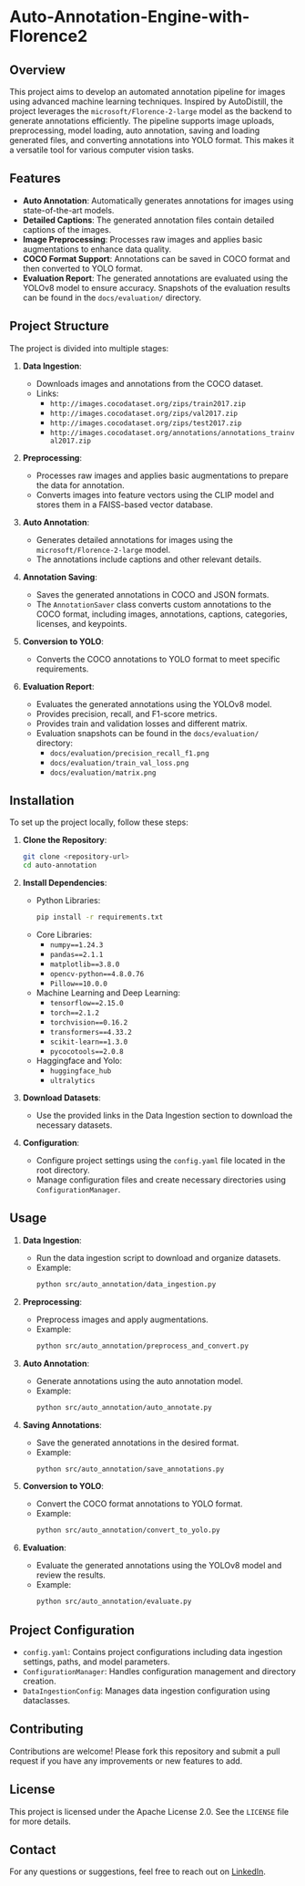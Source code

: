 # Auto-Annotation-Engine-with-Florence2

## Overview

This project aims to develop an automated annotation pipeline for images using advanced machine learning techniques. Inspired by AutoDistill, the project leverages the `microsoft/Florence-2-large` model as the backend to generate annotations efficiently. The pipeline supports image uploads, preprocessing, model loading, auto annotation, saving and loading generated files, and converting annotations into YOLO format. This makes it a versatile tool for various computer vision tasks.

## Features

- **Auto Annotation**: Automatically generates annotations for images using state-of-the-art models.
- **Detailed Captions**: The generated annotation files contain detailed captions of the images.
- **Image Preprocessing**: Processes raw images and applies basic augmentations to enhance data quality.
- **COCO Format Support**: Annotations can be saved in COCO format and then converted to YOLO format.
- **Evaluation Report**: The generated annotations are evaluated using the YOLOv8 model to ensure accuracy. Snapshots of the evaluation results can be found in the `docs/evaluation/` directory.

## Project Structure

The project is divided into multiple stages:

1. **Data Ingestion**:
   - Downloads images and annotations from the COCO dataset.
   - Links:
     - `http://images.cocodataset.org/zips/train2017.zip`
     - `http://images.cocodataset.org/zips/val2017.zip`
     - `http://images.cocodataset.org/zips/test2017.zip`
     - `http://images.cocodataset.org/annotations/annotations_trainval2017.zip`
  
2. **Preprocessing**:
   - Processes raw images and applies basic augmentations to prepare the data for annotation.
   - Converts images into feature vectors using the CLIP model and stores them in a FAISS-based vector database.

3. **Auto Annotation**:
   - Generates detailed annotations for images using the `microsoft/Florence-2-large` model.
   - The annotations include captions and other relevant details.

4. **Annotation Saving**:
   - Saves the generated annotations in COCO and JSON formats.
   - The `AnnotationSaver` class converts custom annotations to the COCO format, including images, annotations, captions, categories, licenses, and keypoints.
  
5. **Conversion to YOLO**:
   - Converts the COCO annotations to YOLO format to meet specific requirements.
      
6. **Evaluation Report**:
   - Evaluates the generated annotations using the YOLOv8 model.
   - Provides precision, recall, and F1-score metrics.
   - Provides train and validation losses and different matrix.
   - Evaluation snapshots can be found in the `docs/evaluation/` directory:
     - `docs/evaluation/precision_recall_f1.png`
     - `docs/evaluation/train_val_loss.png`
     - `docs/evaluation/matrix.png`

## Installation

To set up the project locally, follow these steps:

1. **Clone the Repository**:
   ```bash
   git clone <repository-url>
   cd auto-annotation
   ```

2. **Install Dependencies**:
   - Python Libraries:
     ```bash
     pip install -r requirements.txt
     ```
   - Core Libraries:
     - `numpy==1.24.3`
     - `pandas==2.1.1`
     - `matplotlib==3.8.0`
     - `opencv-python==4.8.0.76`
     - `Pillow==10.0.0`
   - Machine Learning and Deep Learning:
     - `tensorflow==2.15.0`
     - `torch==2.1.2`
     - `torchvision==0.16.2`
     - `transformers==4.33.2`
     - `scikit-learn==1.3.0`
     - `pycocotools==2.0.8`
   - Haggingface and Yolo:
     - `huggingface_hub`
     - `ultralytics`

3. **Download Datasets**:
   - Use the provided links in the Data Ingestion section to download the necessary datasets.

4. **Configuration**:
   - Configure project settings using the `config.yaml` file located in the root directory.
   - Manage configuration files and create necessary directories using `ConfigurationManager`.

## Usage

1. **Data Ingestion**:
   - Run the data ingestion script to download and organize datasets.
   - Example:
     ```bash
     python src/auto_annotation/data_ingestion.py
     ```

2. **Preprocessing**:
   - Preprocess images and apply augmentations.
   - Example:
     ```bash
     python src/auto_annotation/preprocess_and_convert.py
     ```

3. **Auto Annotation**:
   - Generate annotations using the auto annotation model.
   - Example:
     ```bash
     python src/auto_annotation/auto_annotate.py
     ```

4. **Saving Annotations**:
   - Save the generated annotations in the desired format.
   - Example:
     ```bash
     python src/auto_annotation/save_annotations.py
     ```

5. **Conversion to YOLO**:
   - Convert the COCO format annotations to YOLO format.
   - Example:
     ```bash
     python src/auto_annotation/convert_to_yolo.py
     ```

6. **Evaluation**:
   - Evaluate the generated annotations using the YOLOv8 model and review the results.
   - Example:
     ```bash
     python src/auto_annotation/evaluate.py
     ```

## Project Configuration

- `config.yaml`: Contains project configurations including data ingestion settings, paths, and model parameters.
- `ConfigurationManager`: Handles configuration management and directory creation.
- `DataIngestionConfig`: Manages data ingestion configuration using dataclasses.

## Contributing

Contributions are welcome! Please fork this repository and submit a pull request if you have any improvements or new features to add.

## License

This project is licensed under the Apache License 2.0. See the `LICENSE` file for more details.

## Contact

For any questions or suggestions, feel free to reach out on [LinkedIn](https://www.linkedin.com/in/himanoboruah).
